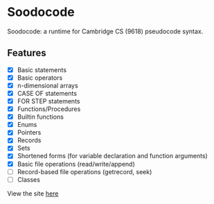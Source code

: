# Soodocode

Soodocode: a runtime for Cambridge CS (9618) pseudocode syntax.

## Features
* [x] Basic statements
* [x] Basic operators
* [x] n-dimensional arrays
* [x] CASE OF statements
* [x] FOR STEP statements
* [x] Functions/Procedures
* [x] Builtin functions
* [x] Enums
* [x] Pointers
* [x] Records
* [x] Sets
* [x] Shortened forms (for variable declaration and function arguments)
* [x] Basic file operations (read/write/append)
* [ ] Record-based file operations (getrecord, seek)
* [ ] Classes

View the site [here](https://balam314.github.io/soodocode)
